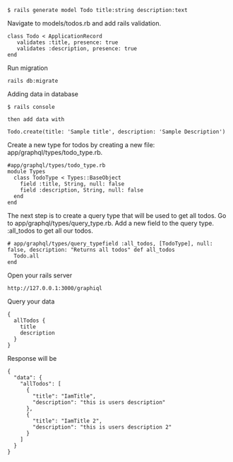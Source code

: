 

```
$ rails generate model Todo title:string description:text
```

Navigate to models/todos.rb and add rails validation.

```
class Todo < ApplicationRecord 
   validates :title, presence: true 
   validates :description, presence: true 
end
```

Run migration

```
rails db:migrate
```

Adding data in database

```
$ rails console 

then add data with

Todo.create(title: 'Sample title', description: 'Sample Description')
```

Create a new type for todos by creating a new file: app/graphql/types/todo_type.rb.

```
#app/graphql/types/todo_type.rb
module Types 
  class TodoType < Types::BaseObject 
    field :title, String, null: false 
    field :description, String, null: false 
  end 
end
```

The next step is to create a query type that will be used to get all todos. Go to app/graphql/types/query_type.rb. Add a new field to the query type. :all_todos to get all our todos.

```
# app/graphql/types/query_typefield :all_todos, [TodoType], null: false, description: "Returns all todos" def all_todos 
  Todo.all 
end
```

Open your rails server

```
http://127.0.0.1:3000/graphiql
```

Query your data

```
{
  allTodos {
    title
    description
  }
}

```

Response will be

```
{
  "data": {
    "allTodos": [
      {
        "title": "IamTitle",
        "description": "this is users description"
      },
      {
        "title": "IamTitle 2",
        "description": "this is users description 2"
      }
    ]
  }
}
```